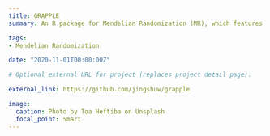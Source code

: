 ```yaml
---
title: GRAPPLE
summary: An R package for Mendelian Randomization (MR), which features the detection of mutliple pleiotropic pathways, the direction of causation and multivariate MR. [Paper](https://jingshuw.org/publication/wang-2020-aa/)

tags:
- Mendelian Randomization

date: "2020-11-01T00:00:00Z"

# Optional external URL for project (replaces project detail page).

external_link: https://github.com/jingshuw/grapple

image:
  caption: Photo by Toa Heftiba on Unsplash
  focal_point: Smart
---
```

